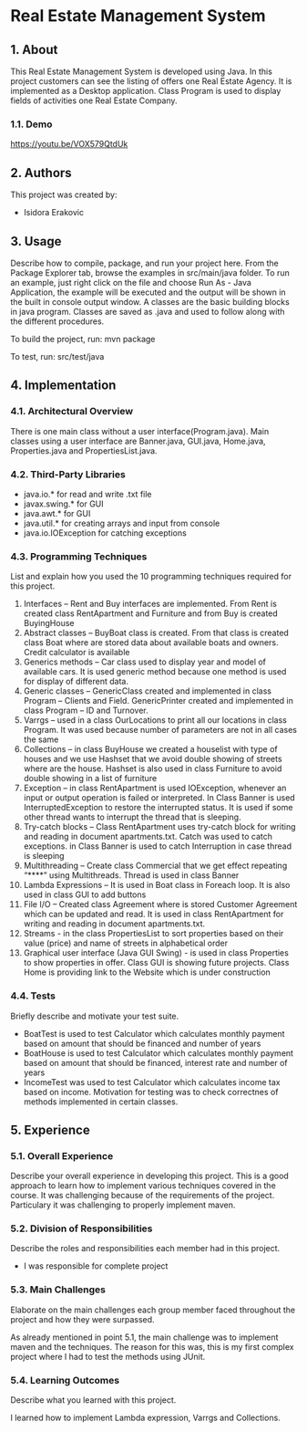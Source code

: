 # Real Estate Management System

## 1. About

This Real Estate Management System is developed using Java. In this project customers can see the listing of offers one Real Estate Agency. It is implemented as a Desktop application. Class Program is used to display fields of activities one Real Estate Company.


### 1.1. Demo

https://youtu.be/VOX579QtdUk

## 2. Authors

This project was created by:

* Isidora Erakovic

## 3. Usage

Describe how to compile, package, and run your project here.
From the Package Explorer tab, browse the examples in src/main/java folder. To run an example, just right click on the file and choose Run As - Java Application, the example will be executed and the output will be shown in the built in console output window.
A classes are the basic building blocks in java program. Classes are saved as .java and used to follow along with the different procedures.

To build the project, run:
mvn package


To test, run:
src/test/java

## 4. Implementation

### 4.1. Architectural Overview

There is one main class without a user interface(Program.java).
Main classes using a user interface are Banner.java, GUI.java, Home.java, Properties.java and PropertiesList.java.


### 4.2. Third-Party Libraries

- java.io.* for read and write .txt file
- javax.swing.* for GUI
- java.awt.* for GUI
- java.util.* for creating arrays and input from console
- java.io.IOException for catching exceptions

### 4.3. Programming Techniques

List and explain how you used the 10 programming techniques required for this project.

1. Interfaces – Rent and Buy interfaces are implemented. From Rent is created class
RentApartment and Furniture and from Buy is created BuyingHouse
2. Abstract classes – BuyBoat class is created. From that class is created class Boat where are
stored data about available boats and owners. Credit calculator is available
3. Generics methods – Car class used to display year and model of available cars. It is used
generic method because one method is used for display of different data.
4. Generic classes – GenericClass created and implemented in class Program – Clients and Field.
GenericPrinter created and implemented in class Program – ID and Turnover.
5. Varrgs – used in a class OurLocations to print all our locations in class Program. It was used
because number of parameters are not in all cases the same
6. Collections – in class BuyHouse we created a houselist with type of houses and we use
Hashset that we avoid double showing of streets where are the house. Hashset is also used
in class Furniture to avoid double showing in a list of furniture
7. Exception – in class RentApartment is used IOException, whenever an input or output
operation is failed or interpreted. In Class Banner is used InterruptedException to restore the
interrupted status. It is used if some other thread wants to interrupt the thread that is
sleeping.
8. Try-catch blocks – Class RentApartment uses try-catch block for writing and reading in
document apartments.txt. Catch was used to catch exceptions. in Class Banner is used to
catch Interruption in case thread is sleeping
9. Multithreading – Create class Commercial that we get effect repeating “****” using
Multithreads. Thread is used in class Banner
10. Lambda Expressions – It is used in Boat class in Foreach loop. It is also used in class GUI to
add buttons
11. File I/O – Created class Agreement where is stored Customer Agreement which can be
updated and read. It is used in class
RentApartment for writing and reading in document apartments.txt.
12. Streams - in the class PropertiesList to sort properties based on their value (price) and name
of streets in alphabetical order
13. Graphical user interface (Java GUI Swing) - is used in class Properties to show properties in
offer. Class GUI is showing future projects. Class Home is providing link to the Website which
is under construction

### 4.4. Tests

Briefly describe and motivate your test suite.
- BoatTest is used to test Calculator which calculates monthly payment based on amount that should be financed and number of years
- BoatHouse is used to test Calculator which calculates monthly payment based on amount that should be financed, interest rate and number of years
- IncomeTest was used to test Calculator which calculates income tax based on income.
Motivation for testing was to check correctnes of methods implemented in certain classes. 

## 5. Experience

### 5.1. Overall Experience

Describe your overall experience in developing this project.
This is a good approach to learn how to implement various techniques covered in the course.
It was challenging because of the requirements of the project. Particulary it was challenging to properly implement maven.


### 5.2. Division of Responsibilities

Describe the roles and responsibilities each member had in this project.

- I was responsible for complete project

### 5.3. Main Challenges

Elaborate on the main challenges each group member faced throughout the project and how they were surpassed.

As already mentioned in point 5.1, the main challenge was to implement maven and the techniques. The reason for this was, this is my first complex project where I had to test the methods using JUnit.

### 5.4. Learning Outcomes

Describe what you learned with this project.

I learned how to implement Lambda expression, Varrgs and Collections. 



